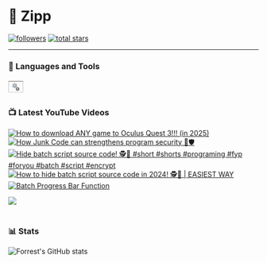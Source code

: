 # 🥷 Zipp

   <p align="left">
      <a href="https://github.com/Zapak69?tab=followers">
         <img alt="followers" title="Follow me on Github" src="https://custom-icon-badges.demolab.com/github/followers/Zapak69?color=236ad3&labelColor=1155ba&style=for-the-badge&logo=person-add&label=Follow&logoColor=white"/></a>
      <a href="https://github.com/Zapak69?tab=repositories&sort=stargazers">
         <img alt="total stars" title="Total stars on GitHub" src="https://custom-icon-badges.demolab.com/github/stars/Zapak69?color=55960c&style=for-the-badge&labelColor=488207&logo=star"/></a>
   </p>

---

### 🧰 Languages and Tools

<img align="left" alt="Java" width="30px" style="padding-right:10px;" src="https://raw.githubusercontent.com/github/explore/58ff7d84bcc6dff955c67ddba1f702c793dc670d/topics/batch-file/batch-file.png"/>
<br />

#

### 📺 Latest YouTube Videos

<!-- BEGIN YOUTUBE-CARDS -->
[![How to download *ANY* game to Oculus Quest 3!!! (in 2025)](https://ytcards.demolab.com/?id=BnShtmsRkIw&title=How+to+download+%2AANY%2A+game+to+Oculus+Quest+3%21%21%21+%28in+2025%29&lang=en&timestamp=1735754534&background_color=%230d1117&title_color=%23ffffff&stats_color=%23dedede&max_title_lines=1&width=250&border_radius=5 "How to download *ANY* game to Oculus Quest 3!!! (in 2025)")](https://www.youtube.com/watch?v=BnShtmsRkIw)
[![How Junk Code can strengthens program security 🔐🛡️](https://ytcards.demolab.com/?id=ZVAtZAJMnWE&title=How+Junk+Code+can+strengthens+program+security+%F0%9F%94%90%F0%9F%9B%A1%EF%B8%8F&lang=en&timestamp=1729628497&background_color=%230d1117&title_color=%23ffffff&stats_color=%23dedede&max_title_lines=1&width=250&border_radius=5 "How Junk Code can strengthens program security 🔐🛡️")](https://www.youtube.com/watch?v=ZVAtZAJMnWE)
[![Hide batch script source code! 🕵️🫣 #short #shorts #programing #fyp #foryou #batch #script #encrypt](https://ytcards.demolab.com/?id=ilUmzslRh4M&title=Hide+batch+script+source+code%21+%F0%9F%95%B5%EF%B8%8F%F0%9F%AB%A3+%23short+%23shorts+%23programing+%23fyp+%23foryou+%23batch+%23script+%23encrypt&lang=en&timestamp=1729251305&background_color=%230d1117&title_color=%23ffffff&stats_color=%23dedede&max_title_lines=1&width=250&border_radius=5 "Hide batch script source code! 🕵️🫣 #short #shorts #programing #fyp #foryou #batch #script #encrypt")](https://www.youtube.com/watch?v=ilUmzslRh4M)
[![How to hide batch script source code in 2024! 🕵️🫣 | EASIEST WAY](https://ytcards.demolab.com/?id=UGNeJwUOyuc&title=How+to+hide+batch+script+source+code+in+2024%21+%F0%9F%95%B5%EF%B8%8F%F0%9F%AB%A3+%7C+EASIEST+WAY&lang=en&timestamp=1729251090&background_color=%230d1117&title_color=%23ffffff&stats_color=%23dedede&max_title_lines=1&width=250&border_radius=5 "How to hide batch script source code in 2024! 🕵️🫣 | EASIEST WAY")](https://www.youtube.com/watch?v=UGNeJwUOyuc)
[![Batch Progress Bar Function](https://ytcards.demolab.com/?id=Mnh8amvlJQ0&title=Batch+Progress+Bar+Function&lang=en&timestamp=1720882946&background_color=%230d1117&title_color=%23ffffff&stats_color=%23dedede&max_title_lines=1&width=250&border_radius=5 "Batch Progress Bar Function")](https://www.youtube.com/watch?v=Mnh8amvlJQ0)
<!-- END YOUTUBE-CARDS -->

[<img src="https://custom-icon-badges.demolab.com/badge/-Subscribe%20For%20More-red?style=for-the-badge&logo=video&logoColor=white"/>](https://www.youtube.com/c/fknight?sub_confirmation=1)

#

### 📊 Stats

![Forrest's GitHub stats](https://github-readme-stats.vercel.app/api?username=forrestknight&show_icons=true&theme=gruvbox)

<!-- ![GitHub Streak](https://streak-stats.demolab.com?user=ForrestKnight&theme=gruvbox&border_radius=4.5) -->

#
<!--
<details>
 <summary><h3>👨‍💻 Forrest's Coding Journey</h3></summary>
   I started my coding journey as a naive computer science student with a passion to learn everything I could about this programming world - code, unix, linux, theory. And all the while, teaching myself iOS development with a dream to build my own app, but that soon got overshadowed by my desire to excel in Java. A desire that landed me a full-stack software engineering job upon graduation. However, I had another desire I had been pursuing throughout this time - YouTube content creation. I eventually ended up quitting my software engineering job to pursue YouTube full-time, and that has been my focus ever since. But there's something that's always bothered me about my journey - abandoning my dream of building my own app to pursue the safe route, a job. Now I've already taken the leap away from that safety net into this uncomfortable, unexplored world that it being a creator. And it worked out, but again, it became comfortable. It's easier to create a video than go out on a ledge and build my own product. I do have to eat, at the end of the day, but I think it's time. It's time to get uncomfortable again. I have a burning desire to get back on the horse, and fulfill that dream younger me had of building my own app, my own product. And in order to do that, I'll be implmementing a few measures to streamline my YouTube content to focus more time on fulfilling that dream - a dream that I'll be ready to tackle in 2023 due to the measure I'm putting in place now until the end of 2022. Don't wait up, because I'm coming.
-->
[website]: https://fkcodes.com
[youtube]: https://youtube.com/fknight
